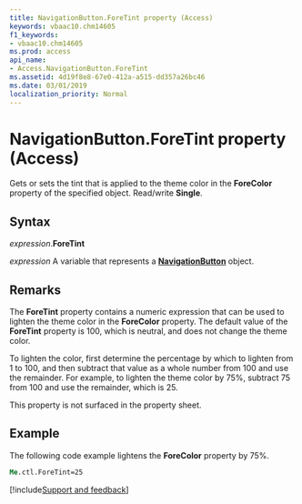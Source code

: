 ```yaml
---
title: NavigationButton.ForeTint property (Access)
keywords: vbaac10.chm14605
f1_keywords:
- vbaac10.chm14605
ms.prod: access
api_name:
- Access.NavigationButton.ForeTint
ms.assetid: 4d19f8e8-67e0-412a-a515-dd357a26bc46
ms.date: 03/01/2019
localization_priority: Normal
---
```



# NavigationButton.ForeTint property (Access)

Gets or sets the tint that is applied to the theme color in the **ForeColor** property of the specified object. Read/write **Single**.


## Syntax

_expression_.**ForeTint**

_expression_ A variable that represents a **[NavigationButton](Access.NavigationButton.md)** object.


## Remarks

The **ForeTint** property contains a numeric expression that can be used to lighten the theme color in the **ForeColor** property. The default value of the **ForeTint** property is 100, which is neutral, and does not change the theme color.

To lighten the color, first determine the percentage by which to lighten from 1 to 100, and then subtract that value as a whole number from 100 and use the remainder. For example, to lighten the theme color by 75%, subtract 75 from 100 and use the remainder, which is 25.

This property is not surfaced in the property sheet.


## Example

The following code example lightens the **ForeColor** property by 75%.

```vb
Me.ctl.ForeTint=25
```


[!include[Support and feedback](~/includes/feedback-boilerplate.md)]